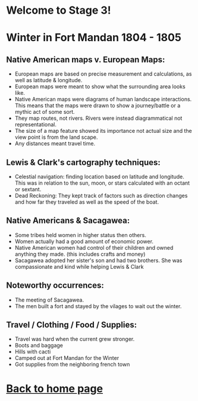 
# Welcome to Stage 3!


# Winter in Fort Mandan 1804 - 1805
## Native American maps v. European Maps:
- European maps are based on precise measurement and calculations, as well as latitude & longitude. 
- European maps were meant to show what the surrounding area looks like. 
- Native American maps were diagrams of human landscape interactions. This means that the maps were drawn to show a journey/battle or a mythic act of some sort. 
- They map routes, not rivers. Rivers were instead diagrammatical not representational.
- The size of a map feature showed its importance not actual size and the view point is from the land scape. 
- Any distances meant travel time.

## Lewis & Clark's cartography techniques:
- Celestial navigation: finding location based on latitude and longitude. This was in relation to the sun, moon, or stars calculated with an octant or sextant.
- Dead Reckoning: They kept track of factors such as direction changes and how far they traveled as well as the speed of the boat.

## Native Americans & Sacagawea:
- Some tribes held women in higher status then others.
- Women actually had a good amount of economic power.
- Native American women had control of their children and owned anything they made. (this includes crafts and money)
- Sacagawea adopted her sister's son and had two brothers. She was compassionate and kind while helping Lewis & Clark

## Noteworthy occurrences:
- The meeting of Sacagawea.
- The men built a fort and stayed by the vilages to wait out the winter.

## Travel / Clothing / Food / Supplies:
- Travel was hard when the current grew stronger.
- Boots and baggage
- Hills with cacti
- Camped out at Fort Mandan for the Winter
- Got supplies from the neighboring french town




# [Back to home page](README.md)
